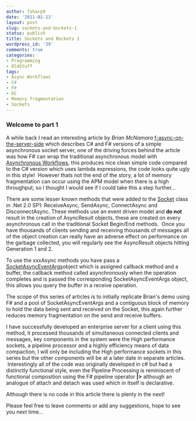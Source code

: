 ```yaml
---
author: 7sharp9
date: '2011-01-13'
layout: post
slug: sockets-and-bockets-1
status: publish
title: Sockets and Bockets 1
wordpress_id: '39'
comments: true
categories:
- Programming
- OldStuff
tags:
- Async Workflows
- C#
- F#
- GC
- Memory fragmentation
- Sockets
---
```


### Welcome to part 1

A while back I read an interesting article by _Brian McNamara_ [f-async-on-the-server-side](http://lorgonblog.wordpress.com/2010/03/28/f-async-on-the-server-side/) 
which describes C# and F# versions of a simple asynchronous
socket server, one of the driving forces behind the article was how F# can
wrap the traditional asynchronous model with [Asynchronous Workflows](http://msdn.microsoft.com/en-us/library/dd233250.aspx), this
produces nice clean simple code compared to the C# version which uses lambda
expressions, the code looks quite ugly in this style!  However thats not the
end of the story, a lot of memory fragmentation can occur using the APM model
when there is a high throughput, so I thought I would see if I could take this
a step further...<!-- more -->

There are some lesser known methods that were added to the [Socket](http://msdn.microsoft.com/en-us/library/system.net.sockets.socket.aspx) 
class in .Net 2.0 SP1: ReceiveAsync, SendAsync, ConnectAsync and DisconnectAsync.
These methods use an event driven model and **do not** result in the creation
of AsyncResult objects, these are created on every asynchronous call in the
traditional Socket Begin/End methods.  Once you have thousands of clients
sending and receiving thousands of messages all of the object creation can
really have an adverse effect on performance on the garbage collected, you
will regularly see the AsyncResult objects hitting Generation 1 and 2.

To use the xxxAsync methods you have pass a [SocketAsyncEventArgs](http://msdn.microsoft.com/en-us/library/system.net.sockets.socketasynceventargs.aspx)object which is
assigned callback method and a buffer, the callback method called
asynchronously when the operation completes and is passed the corresponding
SocketAsyncEventArgs object, this allows you query the buffer in a receive
operation.

The scope of this series of articles is to initially replicate Brian's demo
using F# and a pool of SocketAsyncEventArgs and a contiguous block of memory
to hold the data being sent and received on the Socket, this again further
reduces memory fragmentation on the send and receive buffers.

I have successfully developed an enterprise server for a client using this
method, it processed thousands of simultaneous connected clients and messages,
key components in the system were the High performance sockets, a pipeline
processor and a highly efficiency means of data compaction, I will only be
including the High performance sockets in this series but the other components
will be at a later date in separate articles.  Interestingly all of the code
was originally developed in c# but had a distinctly functional style, even the
Pipeline Processing is reminiscent of functional composition using the F#
pipeline operator **|>** although an analogue of attach and detach was used
which in itself is declarative.

Although there is no code in this article there is plenty in the next!

Please feel free to leave comments or add any suggestions, hope to see you
next time...
